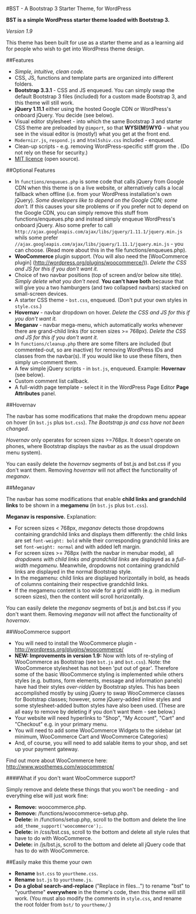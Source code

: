 #BST - A Bootstrap 3 Starter Theme, for WordPress

**BST is a simple WordPress starter theme loaded with Bootstrap 3.**

*Version 1.9*

This theme has been built for use as a starter theme and as a learning aid for people who wish to get into WordPress theme design.


##Features

* *Simple, intuitive, clean code.*
* CSS, JS, functions and template parts are organized into different folders.
* **Bootstrap 3.3.1** - CSS and JS enqueued. You can simply swap the default Bootstrap 3 files (included) for a custom made Bootstrap 3, and this theme will still work.
* **jQuery 1.11.1** either using the hosted Google CDN or WordPress's onboard jQuery. You decide (see below).
* Visual editor stylesheet - into which the same Bootstrap 3 and starter CSS theme are preloaded by `@import`, so that **WYSI(M!)WYG** - what you see in the visual editor is (mostly!) what you get at the front end.
* `Modernizr.js`, `respond.js` and `html5shiv.css` included - enqueued.
* Clean-up scripts - e.g. removing WordPress-specific stiff grom the <head>. (Do not rely on these for security.)
* [MIT licence](http://opensource.org/licenses/MIT) (open source).

##Optional Features

* In `functions/enqueues.php` is some code that calls jQuery from Google CDN when this theme is on a live website, or alternatively calls a local fallback when offline (i.e. from your WordPress installation's own jQuery). _Some developers like to depend on the Google CDN; some don't._ If this causes your site problems or if you prefer not to depend on the Google CDN, you can simply remove this stuff from functions/enqueues.php and instead simply enqueue WordPress's onboard jQuery. Also some prefer to call `http://ajax.googleapis.com/ajax/libs/jquery/1.11.1/jquery.min.js` whils some prefer `//ajax.googleapis.com/ajax/libs/jquery/1.11.1/jquery.min.js` - you can choose. (Read more about this in the file functions/enqueues.php). 
* **WooCommerce** plugin support. (You will also need the [WooCommerce plugin] (http://wordpress.org/plugins/woocommerce/)). _Delete the CSS and JS for this if you don't want it._
* Choice of two navbar positions (top of screen and/or below site title). _Simply delete what you don't need._ **You can't have both** because that will give you a two hamburgers (and two collapsed navbars) stacked on small-screen devices.
* A starter CSS theme - `bst.css`, enqueued. (Don't put your own styles in `style.css`.)
* **Hovernav** - navbar dropdown on hover. _Delete the CSS and JS for this if you don't want it._
* **Meganav** - navbar mega-menu, which automatically works whenever there are grand-child links (for screen sizes >= 768px). _Delete the CSS and JS for this if you don't want it._
* In `functions/cleanup.php` there are some filters are included (but commented-out, so are inactive) for removing WordPress IDs and classes from the navbar(s). If you would like to use these filters, then simply un-comment them.
* A few simple jQuery scripts - in `bst.js`, enqueued. Example: **Hovernav** (see below).
* Custom comment list callback.
* A full-width page template - select it in the WordPress Page Editor **Page Attributes** panel.


##Hovernav

The navbar has some modifications that make the dropdown menu appear on hover (in `bst.js` plus `bst.css`). *The Bootstrap js and css have not been changed*.

_Hovernav_ only operates for screen sizes >=768px. It doesn't operate on phones, where Bootstrap displays the navbar as as the usual dropdown menu system).

You can easily delete the _hovernav_ segments of bst.js and bst.css if you don't want them. Removing _hovernav_ will not affect the functionality of _meganav_.

##Meganav

The navbar has some modifications that enable **child links and grandchild links** to be shown in a **megamenu** (in `bst.js` plus `bst.css`). 

**Meganav is responsive.** Explanation:

* For screen sizes < 768px, _meganav_ detects those dropdowns containing grandchild links and displays them differently: the child links are set `font-weight: bold` while their corresponding grandchild links are set `font-weight: normal` and with added left margin.
* For screen sizes >= 768px (with the navbar in menubar mode), all _dropdowns with child links and grandchild links_ are displayed as a _full-width megamenu_. Meanwhile, dropdowns not containing grandchild links are displayed in the normal Bootstrap style.
* In the megamenu: child links are displayed horizontally in bold, as heads of columns containing their respective grandchild links.
* If the megamenu content is too wide for a grid width (e.g. in medium screen sizes), then the content will scroll horizontally.

You can easily delete the _meganav_ segments of bst.js and bst.css if you don't want them. Removing _meganav_ will not affect the functionality of _hovernav_.


##WooCommerce support

* You will need to install the WooCommerce plugin - http://wordpress.org/plugins/woocommerce/
* **NEW: Improvements in version 1.9:** Now with lots of re-styling of WooCommerce as Bootstrap (see `bst.js` and `bst.css`). Note: the WooCommerce stylesheet has not been 'put out of gear'. Therefore some of the basic WooCommerce styling is implemented while others styles (e.g. buttons, form elements, message and information panels) have had their styles _over-ridden_ by Bootstrap styles. This has been accomplished mostly by using jQuery to swap WooCommerce classes for Bootstrap classes; however, some jQuery-added inline styles and some stylesheet-added button styles have also been used. (These are all easy to remove by deleting if you don't want them - see below.)
* Your website will need hyperlinks to "Shop", "My Account", "Cart" and "Checkout" e.g. in your primary menu.
* You will need to add some WooCommerce Widgets to the sidebar (at minimum, WooCommerce Cart and WooCommerce Categories)
* And, of course, you will need to add salable items to your shop, and set up your payment gateway.

Find out more about WooCommerce here: http://www.woothemes.com/woocommerce/


####What if you don't want WooCommerce support?

Simply remove and delete these things that you won't be needing - and everything else will just work fine:

* **Remove:** woocommerce.php.
* **Remove:** /functions/woocommerce-setup.php.
* **Delete:** in /functions/setup.php, scroll to the bottom and delete the line
`add_theme_support('woocommerce');`.
* **Delete:** in /css/bst.css, scroll to the bottom and delete all style rules that have to do with WooCommerce.
* **Delete:** in /js/bst.js, scroll to the bottom and delete all jQuery code that has to do with WooCommerce.



##Easily make this theme your own

* **Rename** `bst.css` to `yourtheme.css`.
* **Rename** `bst.js` to `yourtheme.js`.
* **Do a global search-and-replace** ("Replace in files...") to rename "bst" to "yourtheme" **everywhere** in the theme's code, then this theme will still work. (You must also modify the comments in `style.css`, and rename the root folder from `bst/` to `yourtheme/`.)
